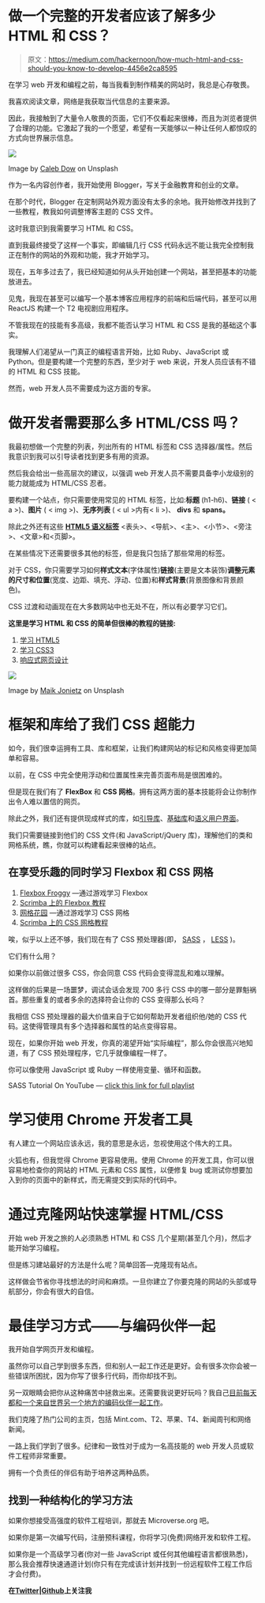 # 做一个完整的开发者应该了解多少 HTML 和 CSS？

> 原文：<https://medium.com/hackernoon/how-much-html-and-css-should-you-know-to-develop-4456e2ca8595>

在学习 web 开发和编程之前，每当我看到制作精美的网站时，我总是心存敬畏。

我喜欢阅读文章，网络是我获取当代信息的主要来源。

因此，我接触到了大量令人敬畏的页面，它们不仅看起来很棒，而且为浏览者提供了合理的功能。它激起了我的一个愿望，希望有一天能够以一种让任何人都惊叹的方式向世界展示信息。

![](img/f8cb694224a8432d56876c15661bc12b.png)

Image by [Caleb Dow](https://unsplash.com/@calebscamera?utm_medium=referral&utm_campaign=photographer-credit&utm_content=creditBadge) on Unsplash

作为一名内容创作者，我开始使用 Blogger，写关于金融教育和创业的文章。

在那个时代，Blogger 在定制网站外观方面没有太多的余地。我开始修改并找到了一些教程，教我如何调整博客主题的 CSS 文件。

这时我意识到我需要学习 HTML 和 CSS。

直到我最终接受了这样一个事实，即编辑几行 CSS 代码永远不能让我完全控制我正在制作的网站的外观和功能，我才开始学习。

现在，五年多过去了，我已经知道如何从头开始创建一个网站，甚至把基本的功能放进去。

见鬼，我现在甚至可以编写一个基本博客应用程序的前端和后端代码，甚至可以用 ReactJS 构建一个 T2 电视剧应用程序。

不管我现在的技能有多高级，我都不能否认学习 HTML 和 CSS 是我的基础这个事实。

我理解人们渴望从一门真正的编程语言开始，比如 Ruby、JavaScript 或 Python。但是要构建一个完整的东西，至少对于 web 来说，开发人员应该有不错的 HTML 和 CSS 技能。

然而，web 开发人员不需要成为这方面的专家。

# 做开发者需要那么多 HTML/CSS 吗？

我最初想做一个完整的列表，列出所有的 HTML 标签和 CSS 选择器/属性。然后我意识到我可以引导读者找到更多有用的资源。

然后我会给出一些高层次的建议，以强调 web 开发人员不需要具备李小龙级别的能力就能成为 HTML/CSS 忍者。

要构建一个站点，你只需要使用常见的 HTML 标签，比如:**标题** (h1-h6)、**链接** ( < a >)、**图片** ( < img >)、**无序列表** ( < ul >内有< li >)、 **divs** 和 **spans。**

除此之外还有这些 [**HTML5 语义标签**](https://www.bitdegree.org/learn/html5-semantic-tags/) <表头>、<导航>、<主>、<小节>、<旁注>、<文章>和<页脚>。

在某些情况下还需要很多其他的标签，但是我只包括了那些常用的标签。

对于 CSS，你只需要学习如何**样式文本**(字体属性)**链接**(主要是文本装饰)**调整元素的尺寸和位置**(宽度、边距、填充、浮动、位置)和**样式背景**(背景图像和背景颜色)。

CSS 过渡和动画现在在大多数网站中也无处不在，所以有必要学习它们。

**这里是学习 HTML 和 CSS 的简单但很棒的教程的链接:**

1.  [学习 HTML5](https://www.tutorialrepublic.com/html-tutorial/)
2.  [学习 CSS3](https://www.tutorialrepublic.com/html-tutorial/)
3.  [响应式网页设计](https://learn.shayhowe.com/advanced-html-css/responsive-web-design/)

![](img/5724d41b27c69d6656ce6e2cfcc37502.png)

Image by [Maik Jonietz](https://unsplash.com/@der_maik_) on Unsplash

# 框架和库给了我们 CSS 超能力

如今，我们很幸运拥有工具、库和框架，让我们构建网站的标记和风格变得更加简单和容易。

以前，在 CSS 中完全使用浮动和位置属性来完善页面布局是很困难的。

但是现在我们有了 **FlexBox** 和 **CSS 网格**。拥有这两方面的基本技能将会让你制作出令人难以置信的网页。

除此之外，我们还有提供现成样式的库，如[引导库](https://getbootstrap.com/)、[基础库](https://foundation.zurb.com/)和[语义用户界面](https://semantic-ui.com/)。

我们只需要链接到他们的 CSS 文件(和 JavaScript/jQuery 库)，理解他们的类和网格系统，瞧，你就可以构建看起来很棒的站点。

## 在享受乐趣的同时学习 Flexbox 和 CSS 网格

1.  [Flexbox Froggy](https://flexboxfroggy.com/) —通过游戏学习 Flexbox
2.  [Scrimba 上的 Flexbox 教程](https://scrimba.com/g/gflexbox)
3.  [网格花园](http://cssgridgarden.com/) —通过游戏学习 CSS 网格
4.  [Scrimba 上的 CSS 网格教程](https://scrimba.com/g/gR8PTE)

唉，似乎以上还不够，我们现在有了 CSS 预处理器(即， [SASS](http://sass-lang.com/) ， [LESS](http://lesscss.org/) )。

它们有什么用？

如果你以前做过很多 CSS，你会同意 CSS 代码会变得混乱和难以理解。

这样做的后果是一场噩梦，调试会话会发现 700 多行 CSS 中的哪一部分是罪魁祸首。那些重复的或者多余的选择符会让你的 CSS 变得那么长吗？

我相信 CSS 预处理器的最大价值来自于它如何帮助开发者组织他/她的 CSS 代码。这使得管理具有多个选择器和属性的站点变得容易。

现在，如果你开始 web 开发，你真的渴望开始“实际编程”，那么你会很高兴地知道，有了 CSS 预处理程序，它几乎就像编程一样了。

你可以像使用 JavaScript 或 Ruby 一样使用变量、循环和函数。

SASS Tutorial On YouTube — [click this link for full playlist](https://www.youtube.com/playlist?list=PLUoqTnNH-2XxOt7UsKlTqbfrA2ucGosCR)

# 学习使用 Chrome 开发者工具

有人建立一个网站应该永远，我的意思是永远，忽视使用这个伟大的工具。

火狐也有，但我觉得 Chrome 更容易使用。使用 Chrome 的开发工具，你可以很容易地检查你的网站的 HTML 元素和 CSS 属性，以便修复 bug 或测试你想要加入到你的页面中的新样式，而无需提交到实际的代码中。

# **通过克隆网站快速掌握 HTML/CSS**

开始 web 开发之旅的人必须熟悉 HTML 和 CSS 几个星期(甚至几个月)，然后才能开始学习编程。

但是练习建站最好的方法是什么呢？简单回答—克隆现有站点。

这样做会节省你寻找想法的时间和麻烦。一旦你建立了你要克隆的网站的头部或导航部分，你会有很大的自信。

# **最佳学习方式——与编码伙伴一起**

我开始自学网页开发和编程。

虽然你可以自己学到很多东西，但和别人一起工作还是更好。会有很多次你会被一些错误所困扰，因为你写了很多行代码，而你却找不到。

另一双眼睛会把你从这种痛苦中拯救出来。还需要我说更好玩吗？我自己[目前每天都和一个来自世界另一个地方的编码伙伴一起工作](https://hackernoon.com/how-five-weeks-of-remote-pair-programming-helped-me-build-strong-habits-e0493c9ba780)。

我们克隆了热门公司的主页，包括 Mint.com、T2、苹果、T4、新闻周刊和网络新闻。

一路上我们学到了很多。纪律和一致性对于成为一名高技能的 web 开发人员或软件工程师非常重要。

拥有一个负责任的伴侣有助于培养这两种品质。

## 找到一种结构化的学习方法

如果你想接受高强度的软件工程培训，那就去 Microverse.org 吧。

如果你是第一次编写代码，注册预科课程，你将学习(免费)网络开发和软件工程。

如果你是一个高级学习者(你对一些 JavaScript 或任何其他编程语言都很熟悉)，那么我会推荐快速通道计划(你只有在完成该计划并找到一份远程软件工程工作后才会付费)。

**在[**Twitter**](https://twitter.com/coachryanv)|[**Github**](https://github.com/rvvergara)上关注我**